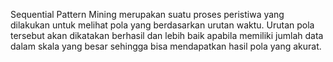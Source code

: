 Sequential Pattern Mining merupakan suatu proses peristiwa yang dilakukan untuk melihat pola yang berdasarkan urutan waktu. Urutan pola tersebut akan dikatakan berhasil dan 
lebih baik apabila memiliki jumlah data dalam skala yang besar sehingga bisa mendapatkan hasil pola yang akurat.

